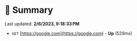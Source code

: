 # 📖 Summary
Last updated: **2/6/2023, 9:18:33 PM**

- `GET` [https://google.com](https://google.com) - **Up** (529ms)
